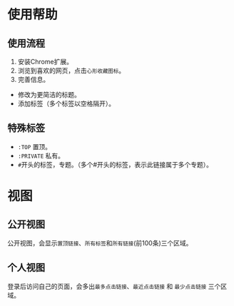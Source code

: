 # 使用帮助

## 使用流程

1. 安装Chrome扩展。
2. 浏览到喜欢的网页，点击`心形收藏图标`。
3. 完善信息。
- 修改为更简洁的标题。
- 添加标签（多个标签以空格隔开）。

## 特殊标签
- `:TOP` 置顶。
- `:PRIVATE` 私有。
- `#`开头的标签，专题。（多个#开头的标签，表示此链接属于多个专题）。

# 视图
## 公开视图
公开视图，会显示`置顶链接`、`所有标签`和`所有链接`(前100条)三个区域。

## 个人视图
登录后访问自己的页面，会多出`最多点击链接`、`最近点击链接` 和 `最少点击链接` 三个区域。



